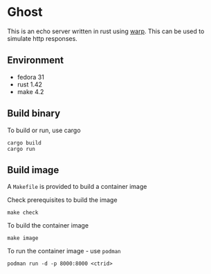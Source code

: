 # Ghost

This is an echo server written in rust using [warp](https://github.com/seanmonstar/warp).
This can be used to simulate http responses.

## Environment

* fedora 31
* rust 1.42
* make 4.2

## Build binary

To build or run, use cargo

    cargo build
    cargo run

## Build image

A `Makefile` is provided to build a container image

Check prerequisites to build the image

    make check

To build the container image

    make image

To run the container image - use `podman`

    podman run -d -p 8000:8000 <ctrid>
